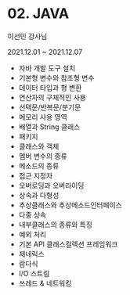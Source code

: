 # 02. JAVA

이선민 강사님

2021.12.01 ~ 2021.12.07

- 자바 개발 도구 설치
- 기본형 변수와 참조형 변수
- 데이터 타입과 형 변환
- 연산자의 구체적인 사용
- 선택문/반복문/분기문
- 메모리 사용 영역
- 배열과 String 클래스
- 패키지
- 클래스와 객체
- 멤버 변수의 종류
- 메소드의 종류
- 접근 지정자
- 오버로딩과 오버라이딩
- 상속과 다형성
- 추상클래스와 추상메소드인터페이스
- 다중 상속
- 내부클래스의 종류와 특징
- 예외 처리
- 기본 API 클래스컬렉션 프레임워크
- 제네릭스
- 람다식
- I/O 스트림
- 쓰레드 & 네트워킹

